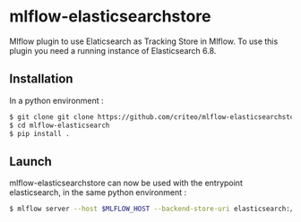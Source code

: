 # mlflow-elasticsearchstore

Mlflow plugin to use Elaticsearch as Tracking Store in Mlflow. To use this plugin you need a running instance of Elasticsearch 6.8.

## Installation

In a python environment :

```bash
$ git clone git clone https://github.com/criteo/mlflow-elasticsearchstore.git
$ cd mlflow-elasticsearch
$ pip install .
```

## Launch 

mlflow-elasticsearchstore can now be used with the entrypoint elasticsearch, in the same python environment : 

```bash
$ mlflow server --host $MLFLOW_HOST --backend-store-uri elasticsearch://$USER:$PASSWORD@$ELASTICSEARCH_HOST:$ELASTICSEARCH_PORT --port $MLFLOW_PORT --default-artifact-root $ARTIFACT_LOCATION
```